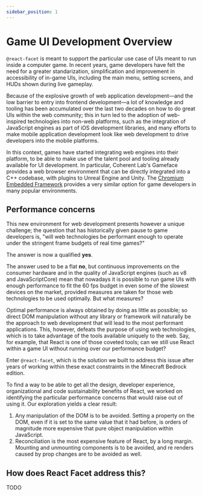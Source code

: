 ```yaml
---
sidebar_position: 1
---
```


# Game UI Development Overview

`@react-facet` is meant to support the particular use case of UIs meant to run inside a computer game. In recent years, game developers have felt the need for a greater standarization, simplification and improvement in accessibility of in-game UIs, including the main menu, setting screens, and HUDs shown during live gameplay.

Because of the explosive growth of web application development—and the low barrier to entry into frontend development—a lot of knowledge and tooling has been accumulated over the last two decades on how to do great UIs within the web community; this in turn led to the adoption of web-inspired technologies into non-web platforms, such as the integration of JavaScript engines as part of iOS development libraries, and many efforts to make mobile application development look like web development to drive developers into the mobile platforms.

In this context, games have started integrating web engines into their platform, to be able to make use of the talent pool and tooling already available for UI development. In particular, Coherent Lab's Gameface provides a web browser environment that can be directly integrated into a C++ codebase, with plugins to Unreal Engine and Unity. The [Chromium Embedded Framework](https://en.wikipedia.org/wiki/Chromium_Embedded_Framework) provides a very similar option for game developers in many popular environments.

## Performance concerns

This new environment for web development presents however a unique challenge; the question that has historically given pause to game developers is, "will web technologies be performant enough to operate under the stringent frame budgets of real time games?"

The answer is now a qualified **yes**.

The answer used to be a flat **no**, but continuous improvements on the consumer hardware and in the quality of JavaScript engines (such as v8 and JavaScriptCore) mean that nowadays it is possible to run game UIs with enough performance to fit the 60 fps budget in even some of the slowest devices on the market, provided measures are taken for those web technologies to be used optimally. But what measures?

Optimal performance is always obtained by doing as little as possible; so direct DOM manipulation without any library or framework will naturally be the approach to web development that will lead to the most performant applications. This, however, defeats the purpose of using web technologies, which is to take advantage of the tools available uniquely to the web. Say, for example, that React is one of those coveted tools; can we still use React within a game UI without running over our performance budget?

Enter `@react-facet`, which is the solution we built to address this issue after years of working within these exact constraints in the Minecraft Bedrock edition.

To find a way to be able to get all the design, developer experience, organizational and code sustainability benefits of React, we worked on identifying the particular performance concerns that would raise out of using it. Our exploration yields a clear result:

1. Any manipulation of the DOM is to be avoided. Setting a property on the DOM, even if it is set to the same value that it had before, is orders of magnitude more expensive that pure object manipulation within JavaScript.
2. Reconciliation is the most expensive feature of React, by a long margin. Mounting and unmounting components is to be avoided, and re renders caused by prop changes are to be avoided as well.

## How does React Facet address this?

TODO
